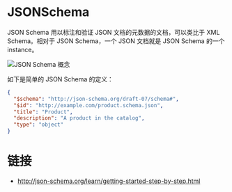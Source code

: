 # JSONSchema

JSON Schema 用以标注和验证 JSON 文档的元数据的文档，可以类比于 XML Schema。相对于 JSON Schema，一个 JSON 文档就是 JSON Schema 的一个 instance。

![JSON Schema 概念](https://s2.ax1x.com/2019/09/02/nP1GSs.png)

如下是简单的 JSON Schema 的定义：

```json
{
  "$schema": "http://json-schema.org/draft-07/schema#",
  "$id": "http://example.com/product.schema.json",
  "title": "Product",
  "description": "A product in the catalog",
  "type": "object"
}
```

# 链接

- http://json-schema.org/learn/getting-started-step-by-step.html
